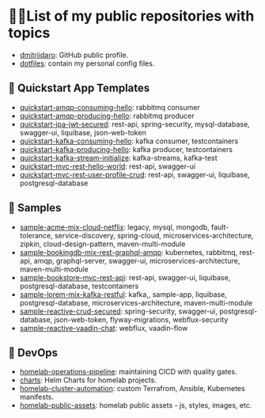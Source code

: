 # 🧑‍💻List of my public repositories with topics

- [dmitriidaro](https://github.com/dmitriidaro/dmitriidaro): GitHub public profile.
- [dotfiles](https://github.com/dmitriidaro/dotfiles): contain my personal config files.

## 🧰 Quickstart App Templates

- [quickstart-amqp-consuming-hello](https://github.com/KnowHowSpringBoot/quickstart-amqp-consuming-hello): rabbitmq consumer
- [quickstart-amqp-producing-hello](https://github.com/KnowHowSpringBoot/quickstart-amqp-producing-hello): rabbitmq producer
- [quickstart-jpa-jwt-secured](https://github.com/KnowHowSpringBoot/quickstart-jpa-jwt-secured): rest-api, spring-security, mysql-database, swagger-ui, liquibase, json-web-token
- [quickstart-kafka-consuming-hello](https://github.com/KnowHowSpringBoot/quickstart-kafka-consuming-hello): kafka consumer, testcontainers
- [quickstart-kafka-producing-hello](https://github.com/KnowHowSpringBoot/quickstart-kafka-producing-hello): kafka producer, testcontainers
- [quickstart-kafka-stream-initialize](https://github.com/KnowHowSpringBoot/quickstart-kafka-stream-initialize): kafka-streams, kafka-test
- [quickstart-mvc-rest-hello-world](https://github.com/KnowHowSpringBoot/quickstart-mvc-rest-hello-world): rest-api, swagger-ui
- [quickstart-mvc-rest-user-profile-crud](https://github.com/KnowHowSpringBoot/quickstart-mvc-rest-user-profile-crud):  rest-api, swagger-ui, liquibase, postgresql-database

## 📜 Samples

- [sample-acme-mix-cloud-netflix](https://github.com/KnowHowSpringBoot/sample-acme-mix-cloud-netflix): legacy, mysql, mongodb, fault-tolerance, service-discovery, spring-cloud, microservices-architecture, zipkin, cloud-design-pattern, maven-multi-module
- [sample-bookingdb-mix-rest-graphql-amqp](https://github.com/KnowHowSpringBoot/sample-bookingdb-mix-rest-graphql-amqp): kubernetes, rabbitmq, rest-api, amqp, graphql-server, swagger-ui, microservices-architecture, maven-multi-module
- [sample-bookstore-mvc-rest-api](https://github.com/KnowHowSpringBoot/sample-bookstore-mvc-rest-api): rest-api, swagger-ui, liquibase, postgresql-database, testcontainers
- [sample-lorem-mix-kafka-restful](https://github.com/KnowHowSpringBoot/sample-lorem-mix-kafka-restful): kafka,, sample-app, liquibase, postgresql-database, microservices-architecture, maven-multi-module
- [sample-reactive-crud-secured](https://github.com/KnowHowSpringBoot/sample-reactive-crud-secured): spring-security, swagger-ui, postgresql-database, json-web-token, flyway-migrations, webflux-security
- [sample-reactive-vaadin-chat](https://github.com/KnowHowSpringBoot/sample-reactive-vaadin-chat): webflux, vaadin-flow

## 🤿 DevOps

- [homelab-operations-pipeline](https://github.com/KnowHowDevOps/homelab-operations-pipeline): maintaining CICD with quality gates.
- [charts](https://github.com/KnowHowDevOps/charts): Helm Charts for homelab projects.
- [homelab-cluster-automation](https://github.com/KnowHowDevOps/homelab-cluster-automation): custom Terrafrom, Ansible, Kubernetes manifests.
- [homelab-public-assets](https://github.com/KnowHowDevOps/homelab-public-assets): homelab public assets -  js, styles, images, etc.

